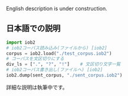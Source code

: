 
English description is under construction.

## 日本語での説明
```python
import iob2
# iob2コーパス読み込み(ファイルから) [iob2]
corpus = iob2.load("./test_corpus.iob2")
# コーパスを文区切りにする
div_ls = [".", "?", "!"]	# 文区切り文字一覧
# iob2コーパス書き出し(ファイルへ) [iob2]
iob2.dump(sent_corpus, "./sent_corpus.iob2")
```
詳細な説明は執筆中です。

